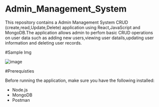 # Admin_Management_System

This  repository contains a Admin Management System CRUD (create,read,Update,Delete) application using React,JavaScript
and MongoDB.The application allows admin to perfom basic CRUD operations on user data such as adding new users,viewing 
user datails,updating user information and deleting user records.

#Sample Img

![image](https://github.com/user-attachments/assets/a864bd51-c734-45f2-a2d4-7fa75a926f23)

#Prerequisties

Before running the application, make sure you have the following installed:

- Node.js
- MongoDB
- Postman
